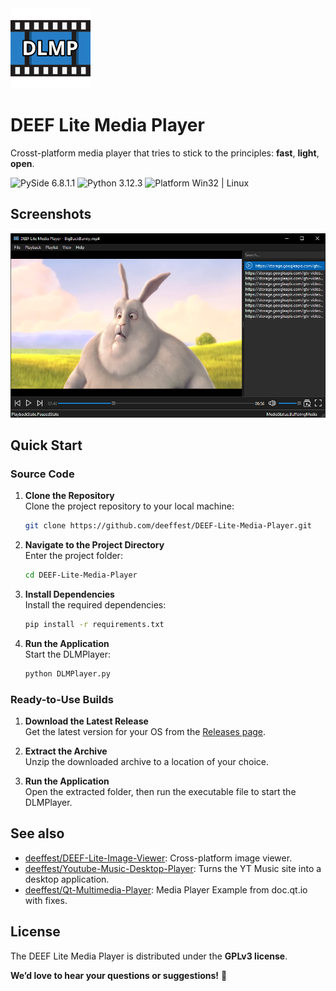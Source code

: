 <img src="resources/icons/logo.png" width="128" height="128">

# DEEF Lite Media Player
Crosst-platform media player that tries to stick to the principles: **fast**, **light**, **open**.

<img src="https://img.shields.io/badge/PySide-6.8.1.1-blue?color=00B16A" alt="PySide 6.8.1.1"/> <img src="https://img.shields.io/badge/Python-3.12.3-blue.svg?color=00B16A" alt="Python 3.12.3"/> <img src="https://img.shields.io/badge/Platform-Win32%20|%20Linux-blue?color=00B16A" alt="Platform Win32 | Linux"/>

## Screenshots
![Screenshot_1](resources/images/main_window.png)

## Quick Start
### Source Code
1. **Clone the Repository**  
   Clone the project repository to your local machine:
   ```bash
   git clone https://github.com/deeffest/DEEF-Lite-Media-Player.git
   ```
2. **Navigate to the Project Directory**  
   Enter the project folder:
   ```bash
   cd DEEF-Lite-Media-Player
   ```
3. **Install Dependencies**  
   Install the required dependencies:
   ```bash
   pip install -r requirements.txt
   ```
4. **Run the Application**  
   Start the DLMPlayer:
   ```bash
   python DLMPlayer.py
   ```

### Ready-to-Use Builds
1. **Download the Latest Release**  
   Get the latest version for your OS from the [Releases page](https://github.com/deeffest/DEEF-Lite-Media-Player/releases/latest).

2. **Extract the Archive**  
   Unzip the downloaded archive to a location of your choice.

3. **Run the Application**  
   Open the extracted folder, then run the executable file to start the DLMPlayer.

## See also
- [deeffest/DEEF-Lite-Image-Viewer](https://github.com/deeffest/DEEF-Lite-Image-Viewer): Сross-platform image viewer. 
- [deeffest/Youtube-Music-Desktop-Player](https://github.com/deeffest/Youtube-Music-Desktop-Player): Turns the YT Music site into a desktop application. 
- [deeffest/Qt-Multimedia-Player](https://github.com/deeffest/Qt-Multimedia-Player): Media Player Example from doc.qt.io with fixes. 

## License
The DEEF Lite Media Player is distributed under the **GPLv3 license**.

**We’d love to hear your questions or suggestions!** 💬